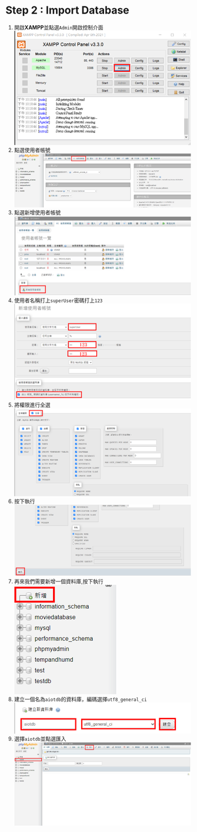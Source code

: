 # Step 2 : Import Database

1. 開啟**XAMPP**並點選```Admin```開啟控制介面
    <img src="https://raw.githubusercontent.com/michael54856/AIOT_hw5/Step2-Import-Database/Image/step2_1.png">
2. 點選使用者帳號
    <img src="https://raw.githubusercontent.com/michael54856/AIOT_hw5/Step2-Import-Database/Image/step2_2.png">
3. 點選新增使用者帳號
    <img src="https://raw.githubusercontent.com/michael54856/AIOT_hw5/Step2-Import-Database/Image/step2_3.png">
4. 使用者名稱打上```superUser```密碼打上```123```
    <img src="https://raw.githubusercontent.com/michael54856/AIOT_hw5/Step2-Import-Database/Image/step2_4.png">
5. 將權限進行全選
    <img src="https://raw.githubusercontent.com/michael54856/AIOT_hw5/Step2-Import-Database/Image/step2_5.png">
6. 按下執行
    <img src="https://raw.githubusercontent.com/michael54856/AIOT_hw5/Step2-Import-Database/Image/step2_6.png">
7. 再來我們需要新增一個資料庫,按下執行
    <img src="https://raw.githubusercontent.com/michael54856/AIOT_hw5/Step2-Import-Database/Image/step2_7.png">
8. 建立一個名為```aiotdb```的資料庫，編碼選擇```utf8_general_ci```
    <img src="https://raw.githubusercontent.com/michael54856/AIOT_hw5/Step2-Import-Database/Image/step2_8.png">
9. 選擇```aiotdb```並點選匯入
    <img src="https://raw.githubusercontent.com/michael54856/AIOT_hw5/Step2-Import-Database/Image/step2_9.png">










